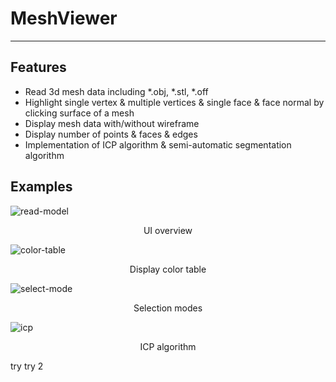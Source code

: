 # MeshViewer
---

## Features
+ Read 3d mesh data including *.obj, *.stl, *.off
+ Highlight single vertex & multiple vertices & single face & face normal by clicking surface of a mesh
+ Display mesh data with/without wireframe
+ Display number of points & faces & edges
+ Implementation of ICP algorithm & semi-automatic segmentation algorithm

## Examples
![read-model](./img/after_open.png)
<center>UI overview</center>

![color-table](./img/continuous_mode.png)
<center>Display color table</center>

![select-mode](./img/select_mode.png)
<center>Selection modes</center>

![icp](./img/icp.png)
<center>ICP algorithm</center>

try
try 2
